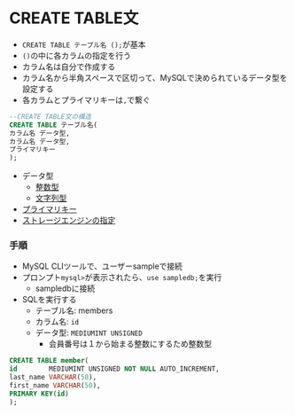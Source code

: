 # CREATE TABLE文

* `CREATE TABLE テーブル名 ();`が基本
* `()`の中に各カラムの指定を行う
* カラム名は自分で作成する
* カラム名から半角スペースで区切って、MySQLで決められているデータ型を設定する
* 各カラムとプライマリキーは`,`で繋ぐ

```sql
--CREATE TABLE文の構造
CREATE TABLE テーブル名(
カラム名 データ型,
カラム名 データ型,
プライマリキー
);
```

* データ型
    * [整数型](01_int)
    * [文字列型](02_varchar)
* [プライマリキー](03_primary)
* [ストレージエンジンの指定](04_strage)

### 手順

* MySQL CLIツールで、ユーザーsampleで接続
* プロンプト`mysql>`が表示されたら、`use sampledb;`を実行
    * sampledbに接続
* SQLを実行する
    * テーブル名: members
    * カラム名: `id`
    * データ型: `MEDIUMINT UNSIGNED`
        * 会員番号は１から始まる整数にするため整数型

```sql
CREATE TABLE member(
id        MEDIUMINT UNSIGNED NOT NULL AUTO_INCREMENT,
last_name VARCHAR(50),
first_name VARCHAR(50),
PRIMARY KEY(id)
);
```